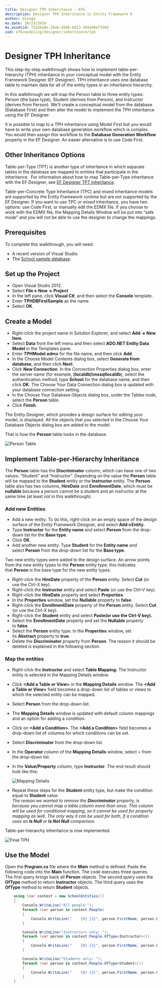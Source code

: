 ```yaml
---
title: Designer TPH Inheritance - EF6
description: Designer TPH Inheritance in Entity Framework 6
author: divega
ms.date: 10/23/2016
ms.assetid: 72d26a8e-20ab-4500-bd13-394a08e73394
uid: ef6/modeling/designer/inheritance/tph
---
```

# Designer TPH Inheritance
This step-by-step walkthrough shows how to implement table-per-hierarchy (TPH) inheritance in your conceptual model with the Entity Framework Designer (EF Designer). TPH inheritance uses one database table to maintain data for all of the entity types in an inheritance hierarchy.

In this walkthrough we will map the Person table to three entity types: Person (the base type), Student (derives from Person), and Instructor (derives from Person). We'll create a conceptual model from the database (Database First) and then alter the model to implement the TPH inheritance using the EF Designer.

It is possible to map to a TPH inheritance using Model First but you would have to write your own database generation workflow which is complex. You would then assign this workflow to the **Database Generation Workflow** property in the EF Designer. An easier alternative is to use Code First.

## Other Inheritance Options

Table-per-Type (TPT) is another type of inheritance in which separate tables in the database are mapped to entities that participate in the inheritance.  For information about how to map Table-per-Type inheritance with the EF Designer, see [EF Designer TPT Inheritance](xref:ef6/modeling/designer/inheritance/tpt).

Table-per-Concrete Type Inheritance (TPC) and mixed inheritance models are supported by the Entity Framework runtime but are not supported by the EF Designer. If you want to use TPC or mixed inheritance, you have two options: use Code First, or manually edit the EDMX file. If you choose to work with the EDMX file, the Mapping Details Window will be put into “safe mode” and you will not be able to use the designer to change the mappings.

## Prerequisites

To complete this walkthrough, you will need:

- A recent version of Visual Studio.
- The [School sample database](xref:ef6/resources/school-database).

## Set up the Project

-   Open Visual Studio 2012.
-   Select **File-&gt; New -&gt; Project**
-   In the left pane, click **Visual C\#**, and then select the **Console** template.
-   Enter **TPHDBFirstSample** as the name.
-   Select **OK**.

## Create a Model

-   Right-click the project name in Solution Explorer, and select **Add -&gt; New Item**.
-   Select **Data** from the left menu and then select **ADO.NET Entity Data Model** in the Templates pane.
-   Enter **TPHModel.edmx** for the file name, and then click **Add**.
-   In the Choose Model Contents dialog box, select **Generate from database**, and then click **Next**.
-   Click **New Connection**.
    In the Connection Properties dialog box, enter the server name (for example, **(localdb)\\mssqllocaldb**), select the authentication method, type **School** for the database name, and then click **OK**.
    The Choose Your Data Connection dialog box is updated with your database connection setting.
-   In the Choose Your Database Objects dialog box, under the Tables node, select the **Person** table.
-   Click **Finish**.

The Entity Designer, which provides a design surface for editing your model, is displayed. All the objects that you selected in the Choose Your Database Objects dialog box are added to the model.

That is how the **Person** table looks in the database.

![Person Table](~/ef6/media/persontable.png) 

## Implement Table-per-Hierarchy Inheritance

The **Person** table has the **Discriminator** column, which can have one of two values: “Student” and “Instructor”. Depending on the value the **Person** table will be mapped to the **Student** entity or the **Instructor** entity. The **Person** table also has two columns, **HireDate** and **EnrollmentDate**, which must be **nullable** because a person cannot be a student and an instructor at the same time (at least not in this walkthrough).

### Add new Entities

-   Add a new entity.
    To do this, right-click on an empty space of the design surface of the Entity Framework Designer, and select **Add-&gt;Entity**.
-   Type **Instructor** for the **Entity name** and select **Person** from the drop-down list for the **Base type**.
-   Click **OK**.
-   Add another new entity. Type **Student** for the **Entity name** and select **Person** from the drop-down list for the **Base type**.

Two new entity types were added to the design surface. An arrow points from the new entity types to the **Person** entity type; this indicates that **Person** is the base type for the new entity types.

-   Right-click the **HireDate** property of the **Person** entity. Select **Cut** (or use the Ctrl-X key).
-   Right-click the **Instructor** entity and select **Paste** (or use the Ctrl-V key).
-   Right-click the **HireDate** property and select **Properties**.
-   In the **Properties** window, set the **Nullable** property to **false**.
-   Right-click the **EnrollmentDate** property of the **Person** entity. Select **Cut** (or use the Ctrl-X key).
-   Right-click the **Student** entity and select **Paste(or use the Ctrl-V key).**
-   Select the **EnrollmentDate** property and set the **Nullable** property to **false**.
-   Select the **Person** entity type. In the **Properties** window, set its **Abstract** property to **true**.
-   Delete the **Discriminator** property from **Person**. The reason it should be deleted is explained in the following section.

### Map the entities

-   Right-click the **Instructor** and select **Table Mapping.**
    The Instructor entity is selected in the Mapping Details window.
-   Click **&lt;Add a Table or View&gt;** in the **Mapping Details** window.
    The **&lt;Add a Table or View&gt;** field becomes a drop-down list of tables or views to which the selected entity can be mapped.
-   Select **Person** from the drop-down list.
-   The **Mapping Details** window is updated with default column mappings and an option for adding a condition.
-   Click on **&lt;Add a Condition&gt;**.
    The **&lt;Add a Condition&gt;** field becomes a drop-down list of columns for which conditions can be set.
-   Select **Discriminator** from the drop-down list.
-   In the **Operator** column of the **Mapping Details** window, select = from the drop-down list.
-   In the **Value/Property** column, type **Instructor**. The end result should look like this:

    ![Mapping Details](~/ef6/media/mappingdetails2.png)

-   Repeat these steps for the **Student** entity type, but make the condition equal to **Student** value.  
    *The reason we wanted to remove the **Discriminator** property, is because you cannot map a table column more than once. This column will be used for conditional mapping, so it cannot be used for property mapping as well. The only way it can be used for both, if a condition uses an **Is Null** or **Is Not Null** comparison.*

Table-per-hierarchy inheritance is now implemented.

![Final TPH](~/ef6/media/finaltph.png)

## Use the Model

Open the **Program.cs** file where the **Main** method is defined. Paste the following code into the **Main** function. The code executes three queries. The first query brings back all **Person** objects. The second query uses the **OfType** method to return **Instructor** objects. The third query uses the **OfType** method to return **Student** objects.

``` csharp
    using (var context = new SchoolEntities())
    {
        Console.WriteLine("All people:");
        foreach (var person in context.People)
        {
            Console.WriteLine("    {0} {1}", person.FirstName, person.LastName);
        }

        Console.WriteLine("Instructors only: ");
        foreach (var person in context.People.OfType<Instructor>())
        {
            Console.WriteLine("    {0} {1}", person.FirstName, person.LastName);
        }

        Console.WriteLine("Students only: ");
        foreach (var person in context.People.OfType<Student>())
        {
            Console.WriteLine("    {0} {1}", person.FirstName, person.LastName);
        }
    }
```

